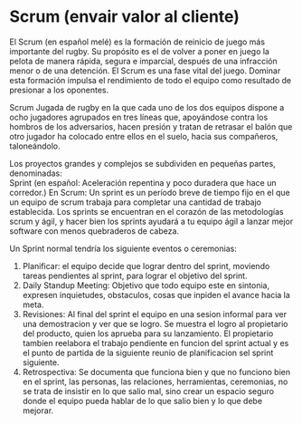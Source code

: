 # Scrum (envair valor al cliente)

El Scrum (en español melé) es la formación de reinicio de juego más importante del rugby. 
Su propósito es el de volver a poner en juego la pelota de manera rápida, segura e imparcial, 
después de una infracción menor o de una detención. El Scrum es una fase vital del juego. 
Dominar esta formación impulsa el rendimiento de todo el equipo como resultado de presionar a los oponentes.

Scrum Jugada de rugby en la que cada uno de los dos equipos dispone 
a ocho jugadores agrupados en tres líneas que, apoyándose contra los hombros de los adversarios, 
hacen presión y tratan de retrasar el balón que otro jugador ha colocado entre ellos en el suelo, 
hacia sus compañeros, taloneándolo. 

Los proyectos grandes y complejos se subdividen en pequeñas partes, denominadas:  
Sprint (en español: Aceleración repentina y poco duradera que hace un corredor.)
En Scrum: Un sprint es un período breve de tiempo fijo en el que un equipo de scrum trabaja para completar 
una cantidad de trabajo establecida. Los sprints se encuentran en el corazón de las metodologías scrum y ágil, 
y hacer bien los sprints ayudará a tu equipo ágil a lanzar mejor software con menos quebraderos de cabeza.

Un Sprint normal tendría los siguiente eventos o ceremonias:

1. Planificar: el equipo decide que lograr dentro del sprint, moviendo tareas pendientes al sprint, para lograr el objetivo del sprint.
2. Daily Standup Meeting: Objetivo que todo equipo este en sintonia, expresen inquietudes, obstaculos, cosas que inpiden el avance hacia la meta.
3. Revisiones: Al final del sprint el equipo en una sesion informal para ver una demostracion y ver que se logro. Se muestra el logro al propietario del producto, quien los aprueba para su lanzamiento. El propietario tambien reelabora el trabajo pendiente en funcion del sprint actual y es el punto de partida de la siguiente reunio de planificacion sel sprint siguiente.
4. Retrospectiva: Se documenta que funciona bien y que no funciono bien en el sprint, las personas, las relaciones, herramientas, ceremonias, no se trata de insistir en lo que salio mal, sino crear un espacio seguro donde el equipo pueda hablar de lo que salio bien y lo que debe mejorar.
